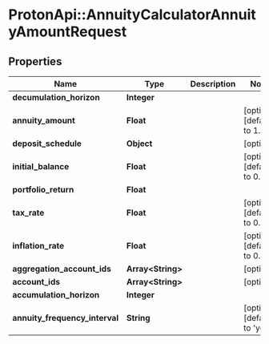 # ProtonApi::AnnuityCalculatorAnnuityAmountRequest

## Properties
Name | Type | Description | Notes
------------ | ------------- | ------------- | -------------
**decumulation_horizon** | **Integer** |  | 
**annuity_amount** | **Float** |  | [optional] [default to 1.0]
**deposit_schedule** | **Object** |  | [optional] 
**initial_balance** | **Float** |  | [optional] [default to 0.0]
**portfolio_return** | **Float** |  | 
**tax_rate** | **Float** |  | [optional] [default to 0.0]
**inflation_rate** | **Float** |  | [optional] [default to 0.0]
**aggregation_account_ids** | **Array&lt;String&gt;** |  | [optional] 
**account_ids** | **Array&lt;String&gt;** |  | [optional] 
**accumulation_horizon** | **Integer** |  | 
**annuity_frequency_interval** | **String** |  | [optional] [default to &#39;year&#39;]


